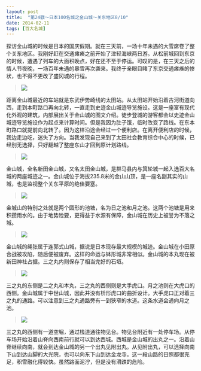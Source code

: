```yaml
---
layout: post
title:  "第24戳～日本100名城之金山城～关东地区8/10"
date: 2014-02-11
tags: [百大名城]
---
```


探访金山城的时候是日本的国庆假期。就在三天前，一场十年未遇的大雪席卷了整个关东地区。我刚好赶在交通瘫痪之前开始了津轻海峡两日游。从松前城回到东京的时候，遭遇了列车的大面积晚点，好在还不至于停运。可叹的是，在三天之后的情人节夜晚，一场百年未遇的暴雪再次袭来。我终于亲眼目睹了东京交通瘫痪的惨状，也不得不更改了盛冈城的行程。

> <img src="{{ site.baseurl }}/assets/oshiro/017/kanayamajou-001.jpg">

距离金山城最近的车站就是东武伊势崎线的太田站。从太田站开始沿着古河街道向西，走到本町路口再向北转，一直走到史迹金山城迹导览施设。这是一座富有现代化外观的建筑，内部展出关于金山城的图文介绍。徒步登城的游客都会以史迹金山城迹导览施设作为起点来计算时间。但是我因为肚子饿，临时改变了路线。在东本町路口就提前向北转了。因为这样沿途会经过一个便利店。在离开便利店的时候，我边走边吃，迷失了方向。当我发现自己来到了太田社会教育综合中心的时候，已经别无选择，只好翻越了整座东山才回到原计划路线。

> <img src="{{ site.baseurl }}/assets/oshiro/017/kanayamajou-002.jpg">

金山城，全名新田金山城，又名太田金山城，是群马县内与箕轮城一起入选百大名城的两座城迹之一。金山城位于海拔235.8米的金山山顶，是一座名副其实的山城，也是监视整个关东平原的绝佳要塞。

> <img src="{{ site.baseurl }}/assets/oshiro/017/kanayamajou-003.jpg">

金城山的特别之处就是两个圆形的池塘，名为日之池和月之池。这两个池塘是用来积攒雨水的。由于地势险要，更得益于水源有保障，金山城在历史上被誉为不落之城。

> <img src="{{ site.baseurl }}/assets/oshiro/017/kanayamajou-004.jpg">

金山城的绳张属于连郭式山城，据说是日本现存最大规模的城迹。金山城在小田原合战被攻陷，随后便被废弃。这样的命运与钵形城非常相似。金山城的本丸现在被新田神社占据。三之丸内则保存了相当完好的石垣。

> <img src="{{ site.baseurl }}/assets/oshiro/017/kanayamajou-005.jpg">

三之丸的东侧是二之丸和本丸，三之丸的西侧则是大手虎口。月之池则在大虎口的西侧。金山城属于中世山城，因此并没有枡形虎口的曲折设计。大手虎口正对着三之丸的通路。可以注意到三之丸通路旁有一到狭窄的水道。这条水道会通向月之池。

> <img src="{{ site.baseurl }}/assets/oshiro/017/kanayamajou-006.jpg">

三之丸的西侧有一道空堀，通过栈道通往物见台。物见台附近有一处停车场。从停车场开始沿着山脊向西南前行就可以到达西城。西城是金山城的出丸之一。沿着山脊继续向南，就会到达金山城的另一个出丸见附出丸。从见附出丸，可以选择向南下山到达山脚的大光院，也可以向东下山到达金龙寺。这一段山路的日照都很充足，积雪融化得较快。虽然路面泥泞，但是没有滑跌的危险。
